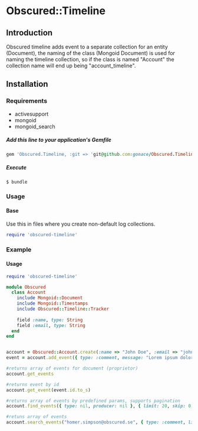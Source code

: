 # Obscured::Timeline
## Introduction
Obscured timeline adds event to a separate collection for an entity (Document), the naming of the class (Mongoid Document) is used for naming the timeline collection, so if the class is named "Account" the collection name will end up being "account_timeline".

## Installation
### Requirements
- activesupport
- mongoid
- mongoid_search

##### Add this line to your application's Gemfile
```ruby
gem 'Obscured.Timeline, :git => 'git@github.com:gonace/Obscured.Timeline.git', :branch => 'master'
```

##### Execute
```
$ bundle
```

### Usage
#### Base
Use this in files where you create non-default log collections.
```ruby
require 'obscured-timeline'
```


### Example
#### Usage
```ruby
require 'obscured-timeline'

module Obscured
  class Account
    include Mongoid::Document
    include Mongoid::Timestamps
    include Obscured::Timeline::Tracker
    
    field :name, type: String
    field :email, type: String
  end
end


account = Obscured::Account.create(:name => "John Doe", :email => "john.doe@obscured.se")
event = account.add_event({ type: :comment, message: "Lorem ipsum dolor sit amet?", producer: "homer.simpson@obscured.se" })

#returns array of events for document (proprietor)
account.get_events 

#returns event by id
account.get_event(event.id.to_s)

#returns array of events by predefined params, supports pagination
account.find_events({ type: nil, producer: nil }, { limit: 20, skip: 0, order: :created_at.desc, only: [:id, :type, :message, :producer, :created_at, :updated_at, :proprietor] })

#retuns array of events
account.search_events("homer.simpson@obscured.se", { type: :comment, limit: 20, skip: 0, order: :created_at.desc }) 
```